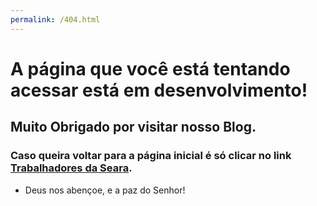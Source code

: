 ```yaml
---
permalink: /404.html
---
```

# A página que você está tentando acessar está em desenvolvimento!

## Muito Obrigado por visitar nosso Blog.

### Caso queira voltar para a página inicial é só clicar no link [Trabalhadores da Seara](https://mlssystem.github.io/trabalhadoresdaseara).

* Deus nos abençoe, e a paz do Senhor!
